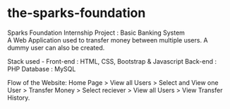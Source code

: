 # the-sparks-foundation
Sparks Foundation Internship Project : Basic Banking System  
A Web Application used to transfer money between multiple users. A dummy user can also be created.  

Stack used - 
Front-end : HTML, CSS, Bootstrap & Javascript 
Back-end : PHP 
Database : MySQL   

Flow of the Website: Home Page > View all Users > Select and View one User > Transfer Money > Select reciever > View all Users > View Transfer History.
